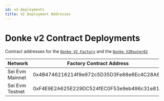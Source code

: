 ```yaml
---
id: v2-deployments
title: V2 Deployment Addresses
---
```


# Donke v2 Contract Deployments

Contract addresses for
the [`Donke V2 Factory`](../../../../contracts/core/DonkeV2Factory.sol) and
the [`Donke V2Router02`](../../../../contracts/periphery/DonkeV2Router02.sol)

| Network         | Factory Contract Address                   | V2Router02 Contract Address                |
|-----------------|--------------------------------------------|--------------------------------------------|
| Sei Evm Mainnet | 0x4B4746216214f9e972c5D35D3Fe88e6Ec4C28A6B | 0x6e8D0B4EBe31C334D53ff7EB08722a4941049070 |
| Sei Evm Testnet | 0xF4E9E2A625E229DC524fEC0F53e9eb496c31e81e | 0xC5042FB122948FaBa027116157694c7439667EEd |
